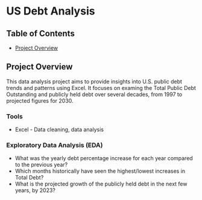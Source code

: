 # US Debt Analysis

## Table of Contents
- [Project Overview](#project-overview)

## Project Overview

This data analysis project aims to provide insights into U.S. public debt trends and patterns using Excel. It focuses on examing the Total Public Debt Outstanding and publicly held debt over several decades, from 1997 to projected figures for 2030.

### Tools
- Excel - Data cleaning, data analysis

### Exploratory Data Analysis (EDA)
- What was the yearly debt percentage increase for each year compared to the previous year?
- Which months historically have seen the highest/lowest increases in Total Debt?
- What is the projected growth of the publicly held debt in the next few years, by 2023?
